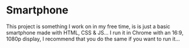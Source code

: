 # Smartphone
This project is something I work on in my free time, is is just a basic smartphone made with HTML, CSS & JS... 
I run it in Chrome with an 16:9, 1080p display, I recommend that you do the same if you want to run it...